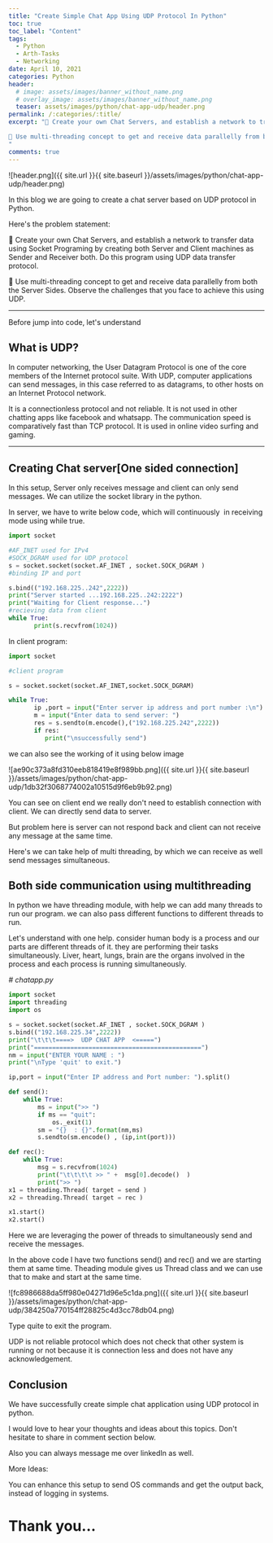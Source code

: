```yaml
---
title: "Create Simple Chat App Using UDP Protocol In Python"
toc: true
toc_label: "Content"
tags:
  - Python
  - Arth-Tasks
  - Networking
date: April 10, 2021
categories: Python
header:
  # image: assets/images/banner_without_name.png
  # overlay_image: assets/images/banner_without_name.png
  teaser: assets/images/python/chat-app-udp/header.png
permalink: /:categories/:title/
excerpt: "🔅 Create your own Chat Servers, and establish a network to transfer data using Socket Programing by creating both Server and Client machines as Sender and Receiver both. Do this program using UDP data transfer protocol.

🔅 Use multi-threading concept to get and receive data parallelly from both the Server Sides. Observe the challenges that you face to achieve this using UDP.
"
comments: true
---
```

![header.png]({{ site.url }}{{ site.baseurl }}/assets/images/python/chat-app-udp/header.png)

In this blog we are going to create a chat server based on UDP protocol in Python.

Here's the problem statement:

🔅 Create your own Chat Servers, and establish a network to transfer data using Socket Programing by creating both Server and Client machines as Sender and Receiver both. Do this program using UDP data transfer protocol.

🔅 Use multi-threading concept to get and receive data parallelly from both the Server Sides. Observe the challenges that you face to achieve this using UDP.

* * *

Before jump into code, let's understand

## What is UDP?

In computer networking, the User Datagram Protocol is one of the core members of the Internet protocol suite. With UDP, computer applications can send messages, in this case referred to as datagrams, to other hosts on an Internet Protocol network.

It is a connectionless protocol and not reliable. It is not used in other chatting apps like facebook and whatsapp. The communication speed is comparatively fast than TCP protocol. It is used in online video surfing and gaming.

* * *

## Creating Chat server\[One sided connection\]

In this setup, Server only receives message and client can only send messages. We can utilize the socket library in the python.

In server, we have to write below code, which will continuously  in receiving mode using while true.

```python
import socket      

#AF_INET used for IPv4
#SOCK_DGRAM used for UDP protocol
s = socket.socket(socket.AF_INET , socket.SOCK_DGRAM )
#binding IP and port 

s.bind(("192.168.225..242",2222))
print("Server started ...192.168.225..242:2222")
print("Waiting for Client response...") 
#recieving data from client
while True:
       print(s.recvfrom(1024))
```

In client program:

```python
import socket

#client program

s = socket.socket(socket.AF_INET,socket.SOCK_DGRAM)

while True:
       ip ,port = input("Enter server ip address and port number :\n").split()
       m = input("Enter data to send server: ")
       res = s.sendto(m.encode(),("192.168.225.242",2222)) 
       if res:
          print("\nsuccessfully send")
```

we can also see the working of it using below image

![ae90c373a8fd310eeb818419e8f989bb.png]({{ site.url }}{{ site.baseurl }}/assets/images/python/chat-app-udp/1db32f3068774002a10515d9f6eb9b92.png)

You can see on client end we really don't need to establish connection with client. We can directly send data to server.

But problem here is server can not respond back and client can not receive any message at the same time.

Here's we can take help of multi threading, by which we can receive as well send messages simultaneous.

## Both side communication using multithreading

In python we have threading module, with help we can add many threads to run our program. we can also pass different functions to different threads to run.

Let's understand with one help. consider human body is a process and our parts are different threads of it. they are performing their tasks simultaneously. Liver, heart, lungs, brain are the organs involved in the process and each process is running simultaneously.

*\# chatapp.py*

```python
import socket
import threading
import os

s = socket.socket(socket.AF_INET , socket.SOCK_DGRAM )
s.bind(("192.168.225.34",2222))
print("\t\t\t====>  UDP CHAT APP  <=====")
print("==============================================")
nm = input("ENTER YOUR NAME : ")
print("\nType 'quit' to exit.")

ip,port = input("Enter IP address and Port number: ").split()

def send():
    while True:
        ms = input(">> ")
        if ms == "quit":
            os._exit(1)
        sm = "{}  : {}".format(nm,ms)
        s.sendto(sm.encode() , (ip,int(port)))

def rec():
    while True:
        msg = s.recvfrom(1024)
        print("\t\t\t\t >> " +  msg[0].decode()  )
        print(">> ")
x1 = threading.Thread( target = send )
x2 = threading.Thread( target = rec )

x1.start()
x2.start()
```

Here we are leveraging the power of threads to simultaneously send and receive the messages.

In the above code I have two functions send() and rec() and we are starting them at same time. Theading module gives us Thread class and we can use that to make and start at the same time.

![fc8986688da5ff980e04271d96e5c1da.png]({{ site.url }}{{ site.baseurl }}/assets/images/python/chat-app-udp/384250a770154ff28825c4d3cc78db04.png)

Type quite to exit the program.

UDP is not reliable protocol which does not check that other system is running or not because it is connection less and does not have any acknowledgement.

## Conclusion

We have successfully create simple chat application using UDP protocol in python. 

I would love to hear your thoughts and ideas about this topics. Don't hesitate to share in comment section below. 

Also you can always message me over linkedIn as well. 

More Ideas:

You can enhance this setup to send OS commands and get the output back, instead of logging in systems.

# Thank you…
